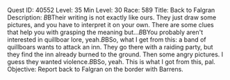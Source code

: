 Quest ID: 40552
Level: 35
Min Level: 30
Race: 589
Title: Back to Falgran
Description: <Sputtervale focuses on the tablet.>$B$BTheir writing is not exactly like ours. They just draw some pictures, and you have to interpret it on your own. There are some clues that help you with grasping the meaning but...$B$BYou probably aren't interested in quillboar lore, yeah.$B$BSo, what I get from this: a band of quillboars wants to attack an inn. They go there with a raiding party, but they find the inn already burned to the ground. Then some angry pictures. I guess they wanted violence.$B$BSo, yeah. This is what I got from this, pal.
Objective: Report back to Falgran on the border with Barrens.
